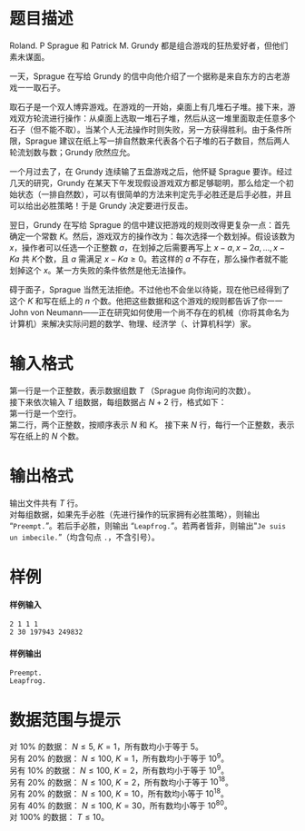 
# 题目描述

Roland. P Sprague 和 Patrick M. Grundy 都是组合游戏的狂热爱好者，但他们素未谋面。

一天，Sprague 在写给 Grundy 的信中向他介绍了一个据称是来自东方的古老游戏一一取石子。

取石子是一个双人博弈游戏。在游戏的一开始，桌面上有几堆石子堆。接下来，游戏双方轮流进行操作：从桌面上选取一堆石子堆，然后从这一堆里面取走任意多个石子（但不能不取）。当某个人无法操作时则失败，另一方获得胜利。由于条件所限，Sprague 建议在纸上写一排自然数来代表各个石子堆的石子数目，然后两人轮流划数与数；Grundy 欣然应允。

一个月过去了，在 Grundy 连续输了五盘游戏之后，他怀疑 Sprague 要诈。经过几天的研究，Grundy 在某天下午发现假设游戏双方都足够聪明，那么给定一个初始状态（一排自然数），可以有很简单的方法来判定先手必胜还是后手必胜，并且可以给出必胜策略！于是 Grundy 决定要进行反击。

翌日，Grundy 在写给 Sprague 的信中建议把游戏的规则改得更复杂一点：首先确定一个常数 $K$。然后，游戏双方的操作改为：每次选择一个数划掉。假设该数为 $x$，操作者可以任选一个正整数 $a$，在划掉之后需要再写上 $x-a,x- 2a,\ldots,x-Ka$ 共 $K$个数，且 $a$ 需满足 $x-Ka \geq 0$。若这样的 $a$ 不存在，那么操作者就不能划掉这个 $x$。某一方失败的条件依然是他无法操作。

碍于面子，Sprague 当然无法拒绝。不过他也不会坐以待毙，现在他已经得到了这个 $K$ 和写在纸上的 $n$ 个数。他把这些数据和这个游戏的规则都告诉了你一一John von Neumann——正在研究如何使用一个尚不存在的机械（你将其命名为计算机）来解决实际问题的数学、物理、经济学（、计算机科学）家。

# 输入格式

第一行是一个正整数，表示数据组数 $T$ （Sprague 向你询问的次数）。  
接下来依次输入 $T$ 组数据，每组数据占 $N+2$ 行，格式如下：  
第一行是一个空行。  
第二行，两个正整数，按顺序表示 $N$ 和 $K$。
接下来 $N$ 行，每行一个正整数，表示写在纸上的 $N$ 个数。

# 输出格式

输出文件共有 $T$ 行。  
对每组数据，如果先手必胜（先进行操作的玩家拥有必胜策略），则输出 “``Preempt.``”。若后手必胜，则输出 “``Leapfrog.``”。若两者皆非，则输出"``Je suis un imbecile.``”（均含句点 ``.``，不含引号）。

# 样例

#### 样例输入
```plain
2 1 1 1
2 30 197943 249832
```

#### 样例输出
```plain
Preempt.
Leapfrog.
```

# 数据范围与提示

对 $10\%$ 的数据： $N \leq 5,\ K=1$，所有数均小于等于 $5$。  
另有 $20\%$ 的数据： $N \leq 100,\ K=1$，所有数均小于等于 $10^9$。  
另有 $10\%$ 的数据： $N \leq 100,\ K=2$，所有数均小于等于 $10^9$。  
另有 $20\%$ 的数据： $N \leq 100,\ K=2$，所有数均小于等于 $10^{18}$。    
另有 $20\%$ 的数据： $N \leq 100,\ K=10$，所有数均小等于 $10^{18}$。  
另有 $40\%$ 的数据： $N \leq 100,\ K=30$，所有数均小等于 $10^{80}$。  
对 $100\%$ 的数据： $T \leq 10$。

